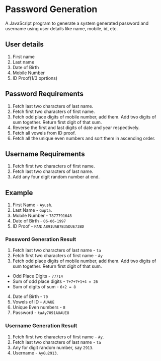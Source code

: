# Password Generation

A JavaScript program to generate a system generated password and username using user details like name, mobile, id, etc.

## User details

1. First name
2. Last name
3. Date of Birth
4. Mobile Number
5. ID Proof(1/3 oprtions)

## Password Requirements

1. Fetch last two characters of last name.
2. Fetch first two characters of first name.
3. Fetch odd place digits of mobile number, add them. Add two digits of sum together. Return first digit of that sum.
4. Reverse the first and last digits of date and year respectively.
5. Fetch all vowels from ID proof.
6. Fetch all the unique even numbers and sort them in ascending order.

## Username Requirements

1. Fetch first two characters of first name.
2. Fetch last two characters of last name.
3. Add any four digit random number at end.

## Example

1. First Name - `Ayush`.
2. Last Name - `Gupta`.
3. Mobile Number - `7877791648`
4. Date of Birth - `06-06-1997`
5. ID Proof - `PAN`: `A891UAB7B35DUE73BD`

### Password Generation Result

1. Fetch last two characters of last name - `ta`
2. Fetch first two characters of first name - `Ay`
3. Fetch odd place digits of mobile number, add them. Add two digits of sum together. Return first digit of that sum.

* Odd Place Digits - `77714`
* Sum of odd place digits - `7+7+7+1+4 = 26`
* Sum of digits of sum - `6+2 = 8`

4. Date of Birth - `70`
5. Vowels of ID - `AUAUE`
6. Unique Even numbers - `8`
7. Password - `taAy7091AUAUE8`

### Username Generation Result

1. Fetch first two characters of first name - `Ay`.
2. Fetch last two characters of last name - `ta`
3. Any for digit random number, say `2913`.
4. Username - `AyGu2913`.

